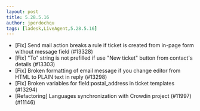 ```yaml
---
layout: post
title: 5.28.5.16
author: jperdochqu
tags: [ladesk,LiveAgent,5.28.5.16]
---
```


- [Fix] Send mail action breaks a rule if ticket is created from in-page form without message field (#13328)
- [Fix] "To" string is not prefilled if use "New ticket" button from contact's details (#13303)
- [Fix] Broken formatting of email message if you change editor from HTML to PLAIN text in reply (#13298)
- [Fix] Broken variables for field:postal_address in ticket templates (#13294)
- [Refactoring] Languages synchronization with Crowdin project (#11997)(#11146)
